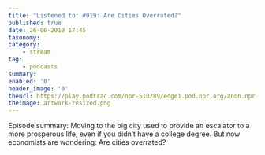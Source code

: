 ```yaml
---
title: "Listened to: #919: Are Cities Overrated?"
published: true
date: 26-06-2019 17:45
taxonomy:
category:
	- stream
tag:
	- podcasts
summary:
enabled: '0'
header_image: '0'
theurl: https://play.podtrac.com/npr-510289/edge1.pod.npr.org/anon.npr-mp3/npr/pmoney/2019/06/20190614_pmoney_pmpod919.mp3?awCollectionId=510289&awEpisodeId=732847076&orgId=1&d=1072&p=510289&story=732847076&t=podcast&e=732847076&size=17122020&ft=pod&f=510289
theimage: artwork-resized.png
--- 
```

Episode summary: Moving to the big city used to provide an escalator to a more prosperous life, even if you didn’t have a college degree. But now economists are wondering: Are cities overrated?
